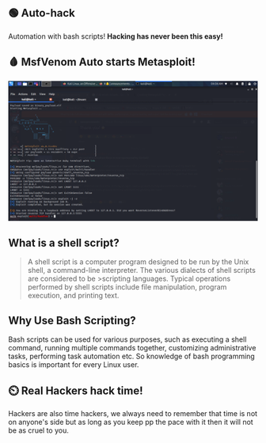 ## 🟢 Auto-hack
Automation with bash scripts!
**Hacking has never been this easy!**

## 🩸 MsfVenom Auto starts Metasploit!
<img src="Screenshot_2021-04-09_04_04_07.png" width=700>
</hr>

## What is a shell script?
>A shell script is a computer program designed to be run by the Unix shell, a command-line interpreter. The various dialects of shell scripts are considered to be >scripting languages. Typical operations performed by shell scripts include file manipulation, program execution, and printing text. 
</hr>

## Why Use Bash Scripting?
Bash scripts can be used for various purposes, such as executing a shell command, running multiple commands together, customizing administrative tasks, performing task automation etc. So knowledge of bash programming basics is important for every Linux user.
</hr>

## ⏲️ Real Hackers hack time!
Hackers are also time hackers, we always need to remember that time is not on anyone's side but as long as you keep pp the pace with it then it will not be as cruel
to you.
